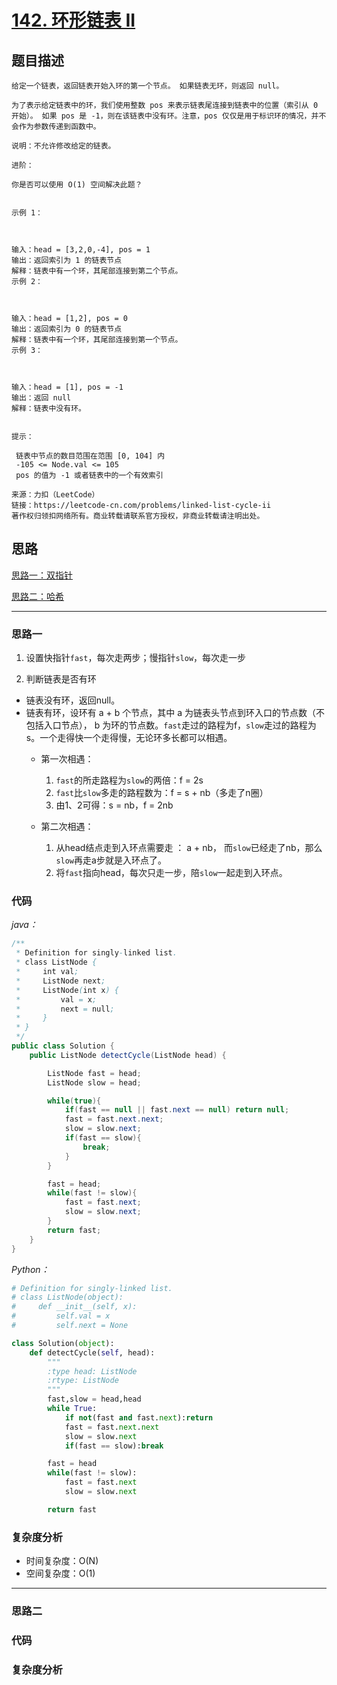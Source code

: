 # [142. 环形链表 II](https://leetcode-cn.com/problems/linked-list-cycle-ii/)

## 题目描述
```
给定一个链表，返回链表开始入环的第一个节点。 如果链表无环，则返回 null。

为了表示给定链表中的环，我们使用整数 pos 来表示链表尾连接到链表中的位置（索引从 0 开始）。 如果 pos 是 -1，则在该链表中没有环。注意，pos 仅仅是用于标识环的情况，并不会作为参数传递到函数中。

说明：不允许修改给定的链表。

进阶：

你是否可以使用 O(1) 空间解决此题？
 

示例 1：



输入：head = [3,2,0,-4], pos = 1
输出：返回索引为 1 的链表节点
解释：链表中有一个环，其尾部连接到第二个节点。
示例 2：



输入：head = [1,2], pos = 0
输出：返回索引为 0 的链表节点
解释：链表中有一个环，其尾部连接到第一个节点。
示例 3：



输入：head = [1], pos = -1
输出：返回 null
解释：链表中没有环。
 

提示：

 链表中节点的数目范围在范围 [0, 104] 内
 -105 <= Node.val <= 105
 pos 的值为 -1 或者链表中的一个有效索引

来源：力扣（LeetCode）
链接：https://leetcode-cn.com/problems/linked-list-cycle-ii
著作权归领扣网络所有。商业转载请联系官方授权，非商业转载请注明出处。
```

## 思路
[思路一：双指针](https://github.com/zoeaaa/Algorithm-/blob/main/Linked%20list/142.%20%E7%8E%AF%E5%BD%A2%E9%93%BE%E8%A1%A8%20II.md#思路一)

[思路二：哈希](https://github.com/zoeaaa/Algorithm-/blob/main/Linked%20list/142.%20%E7%8E%AF%E5%BD%A2%E9%93%BE%E8%A1%A8%20II.md#思路二)

****************************************

### 思路一

1. 设置快指针`fast`，每次走两步；慢指针`slow`，每次走一步

2. 判断链表是否有环
  - 链表没有环，返回null。
  - 链表有环，设环有 a + b 个节点，其中 a 为链表头节点到环入口的节点数（不包括入口节点）， b 为环的节点数。`fast`走过的路程为f，`slow`走过的路程为s。一个走得快一个走得慢，无论环多长都可以相遇。
    - 第一次相遇：
      1. `fast`的所走路程为`slow`的两倍：f = 2s
      2. `fast`比`slow`多走的路程数为：f = s + nb（多走了n圈）
      3. 由1、2可得：s = nb，f = 2nb

    - 第二次相遇：
      1. 从head结点走到入环点需要走 ： a + nb， 而`slow`已经走了nb，那么`slow`再走a步就是入环点了。
      2. 将`fast`指向head，每次只走一步，陪`slow`一起走到入环点。

### 代码
*java：*
```java
/**
 * Definition for singly-linked list.
 * class ListNode {
 *     int val;
 *     ListNode next;
 *     ListNode(int x) {
 *         val = x;
 *         next = null;
 *     }
 * }
 */
public class Solution {
    public ListNode detectCycle(ListNode head) {

        ListNode fast = head;
        ListNode slow = head;

        while(true){
            if(fast == null || fast.next == null) return null;
            fast = fast.next.next;
            slow = slow.next;
            if(fast == slow){
                break;
            }
        }

        fast = head;
        while(fast != slow){
            fast = fast.next;
            slow = slow.next;
        }
        return fast;
    }
}
```
*Python：*
```python
# Definition for singly-linked list.
# class ListNode(object):
#     def __init__(self, x):
#         self.val = x
#         self.next = None

class Solution(object):
    def detectCycle(self, head):
        """
        :type head: ListNode
        :rtype: ListNode
        """
        fast,slow = head,head
        while True:
            if not(fast and fast.next):return
            fast = fast.next.next
            slow = slow.next
            if(fast == slow):break

        fast = head
        while(fast != slow):
            fast = fast.next
            slow = slow.next

        return fast

```

### 复杂度分析
- 时间复杂度：O(N)
- 空间复杂度：O(1)

****************************************


### 思路二

### 代码

### 复杂度分析
